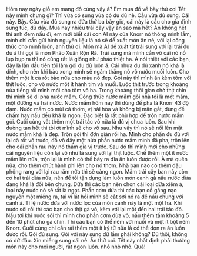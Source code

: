 Hôm nay ngày giỗ em mang đồ cúng vậy á? Em mua đồ về bày thử coi Tết này mình chưng gì? Thì vừa có sung vừa có đu đủ nè. Cầu vừa đủ sung. Cái này. Bậy. Cầu vừa đủ sung ra đứa thứ ba bây giờ, cái này là cầu cho gia đình sung túc, đủ đầy. Mua nay nhiều trái cây vậy ăn sao mà hết? Ăn không hết thì anh đem nấu đi, em mới biết cái con AI này của Knorr nó thông minh lắm, mình chỉ cần gửi hình nguyên liệu là nó sẽ đề xuất món ăn nè, với lại công thức cho mình luôn, anh thử đi. Món mà AI đề xuất từ trái sung với lại trái đu đủ á thì gọi là món Pháo Xuân Rộn Rã. Trái sung mà mình cắn vô cái nó nổ lụp bụp ra thì nó cũng rất là giống như pháo thiệt ha. À nói thiệt với các bạn, đây là lần đầu tiên tôi làm gỏi đu đủ luôn á. Cái nhựa đu đủ xanh nó khá là dính, cho nên khi bào xong mình sẽ ngâm thẳng nó vô nước muối luôn. Cho thêm một ít cà rốt bào nữa cho màu nó đẹp. Gỏi này thì mình ăn kèm tôm với thịt luộc, cho vô nước một ít hành tím và muối. Luộc thịt trước trong khoảng nửa tiếng rồi mình mới cho tôm vô ha. Trong khoảng thời gian chờ thịt chín thì mình sẽ đi pha nước mắm. Công thức nước mắm gỏi nhà tôi là một mắm, một đường và hai nước. Nước mắm hôm nay thì dùng để pha là Knorr 43 độ đạm. Nước mắm có mùi cá thơm, vị hài hòa và không bị mặn gắt, dùng để chấm hay nấu đều khá là ngon. Đặc biệt là rất phù hợp để trộn nước mắm gỏi. Cuối cùng vắt thêm một trái tắc vô nữa là đủ vị chua luôn. Sau khi đường tan hết thì tỏi ớt mình sẽ cho vô sau. Như vậy thì nó sẽ nổi lên mặt nước mắm khá là đẹp. Trộn gỏi thì đơn giản rồi ha. Mình cho phần đu đủ với lại cà rốt vô trước, đổ vô đây một nửa phần nước mắm mình đã pha, trộn lên cho cái phần rau này nó thấm gia vị trước. Sau đó thì mình mới cho những cái nguyên liệu còn lại vô như là sung với lại thịt luộc. Chế thêm một ít nước mắm lên nữa, trộn lại là mình có thể bày ra dĩa ăn luôn được rồi. À mà quên nữa, cho thêm chút hành phi lên cho nó thơm. Nhà bạn nào có thêm đậu phộng rang với lại rau răm nữa thì sẽ càng ngon. Mắm trái cây ban nãy còn có hai trái dừa nữa, nên để tôi tận dụng làm luôn món canh gà nấu nước dừa đang khá là đổi bên chung. Dừa thì các bạn nên chọn cái loại dừa xiêm á, loại này nước nó sẽ rất là ngọt. Phần cơm dừa thì các bạn cố gắng nạo nguyên một miếng ra, tại vì lát hồi mình sẽ cắt sợi nó ra để nấu chung với canh á. Tỉ lệ nước dừa với nước lọc của món canh này là một một ha. Khi nước sôi rồi thì các bạn cho thịt gà vô, kèm với lại một đến hai trái táo đỏ. Nấu tới khi nước sôi thì mình cho phần cơm dừa vô, nấu thêm tầm khoảng 5 đến 10 phút cho gà chín. Thì các bạn có thể nêm với muối và một ít bột nêm Knorr. Cuối cùng chỉ cần rải thêm một ít kỷ tử nữa là có thể dọn ra ăn luôn được rồi. Gỏi đủ sung. Gỏi với này sung dữ lắm phải không? Đủ thôi, không có dữ đâu. Xin miếng sung cái nè. Ăn thử coi. Tết này nhất định phải thưởng món này cho mọi người, rất ngon luôn. nhỏ nhỏ nhỏ. Quá!